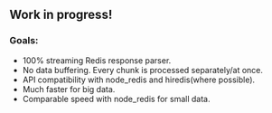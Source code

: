 ## Work in progress!

### Goals:

- 100% streaming Redis response parser.
- No data buffering. Every chunk is processed separately/at once.
- API compatibility with node_redis and hiredis(where possible).
- Much faster for big data.
- Comparable speed with node_redis for small data.
